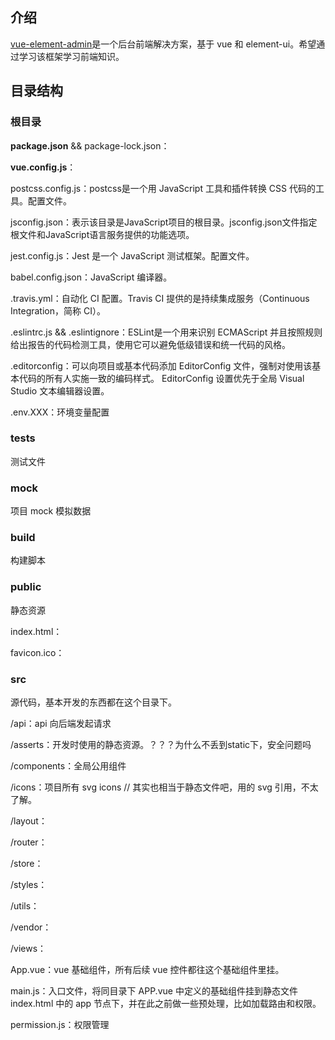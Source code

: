 ## 介绍

[vue-element-admin](https://panjiachen.github.io/vue-element-admin-site/zh/)是一个后台前端解决方案，基于 vue 和 element-ui。希望通过学习该框架学习前端知识。

## 目录结构

### 根目录

**package.json** && package-lock.json：

**vue.config.js**：

postcss.config.js：postcss是一个用 JavaScript 工具和插件转换 CSS 代码的工具。配置文件。

jsconfig.json：表示该目录是JavaScript项目的根目录。jsconfig.json文件指定根文件和JavaScript语言服务提供的功能选项。

jest.config.js：Jest 是一个 JavaScript 测试框架。配置文件。

babel.config.json：JavaScript 编译器。

.travis.yml：自动化 CI 配置。Travis CI 提供的是持续集成服务（Continuous Integration，简称 CI）。

.eslintrc.js && .eslintignore：ESLint是一个用来识别 ECMAScript 并且按照规则给出报告的代码检测工具，使用它可以避免低级错误和统一代码的风格。

.editorconfig：可以向项目或基本代码添加 EditorConfig 文件，强制对使用该基本代码的所有人实施一致的编码样式。 EditorConfig 设置优先于全局 Visual Studio 文本编辑器设置。

.env.XXX：环境变量配置

### tests

测试文件

### mock

项目 mock 模拟数据

### build

构建脚本

### public

静态资源

index.html：

favicon.ico：

### src

源代码，基本开发的东西都在这个目录下。

/api：api 向后端发起请求

/asserts：开发时使用的静态资源。？？？为什么不丢到static下，安全问题吗

/components：全局公用组件

/icons：项目所有 svg icons // 其实也相当于静态文件吧，用的 svg 引用，不太了解。

/layout：

/router：

/store：

/styles：

/utils：

/vendor：

/views：

App.vue：vue 基础组件，所有后续 vue 控件都往这个基础组件里挂。

main.js：入口文件，将同目录下 APP.vue 中定义的基础组件挂到静态文件 index.html 中的 app 节点下，并在此之前做一些预处理，比如加载路由和权限。

permission.js：权限管理





